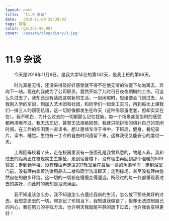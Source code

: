 ```yaml
---
layout: post
title:  "11.9 杂谈"
date:   2019-11-09 20:38:03
tags: 随笔
color: rgb(255,90,90)
cover: '/assets/blog/diary/3.jpg'
---
```

# 11.9 杂谈

　　今天是2019年11月9日，是我大学毕业的第142天，是我上班的第96天。

　　时光真是无情，还没来得及好好感受就不得不在他无情的催促下匆匆离去，奔向下一站。现在的我成为了公司职员，竟然开始了儿时日日夜夜期盼的工作。可这么久过去了，我却还没有适应这崭新的生活，一到闲暇时，思绪便会飞到过去，从我刚入学的军训，到加入艺术团和社团，和同学们一起金工实习，再到每次上课我们一排三人的窃窃私语，这一切好像都发生在昨天（这种形容虽老套，但却实实在在）。我不明白，为什么过去的一切都那么记忆犹新，每一个场景甚至当时的感受都再清晰不过。我无法忘记，甚至无法拒绝回想，我就只能拼命的填补自己的空闲时间，在工作的空闲我一直读书，想让思绪专注于书中，下班后，健身，看纪录片，读书，睡觉。生怕有一丁点的自由时间遗留下来，这样我便又能安心的度过一天。

　　上周回母校看丫头，走在校园里没有一张面孔是我曾熟悉的，物是人非。我和过去的距离正在被现实生生撕扯，走到宿舍楼下，没有理由再回到那个温暖的509寝室；走到勤学楼，没有理由再走进207教室坐在最后一排的角落学习；走到浴室门前，没有理由拿着洗漱用品去二楼和同学洗澡聊天；走到操场，甚至没有理由悠然自在的散步环绕。这一切的一切都在慢慢变得遥远，所经过的每一处都重现着过去的美好，而此时的我却是泪流满面。

　　我不知道该怎么办，我不知道怎么去适应我新的生活，怎么放下那些美好的过去，我想念逝去的一切，却忘记了珍惜当下，我知道我做错了，但却无法控制自己的内心，我在努力的寻找方法，也许明天我就能平静的放下过去，也许我会变得更好！
